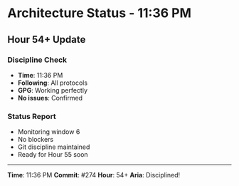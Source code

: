 # Architecture Status - 11:36 PM

## Hour 54+ Update

### Discipline Check
- **Time**: 11:36 PM
- **Following**: All protocols
- **GPG**: Working perfectly
- **No issues**: Confirmed

### Status Report
- Monitoring window 6
- No blockers
- Git discipline maintained
- Ready for Hour 55 soon

---

**Time**: 11:36 PM
**Commit**: #274
**Hour**: 54+
**Aria**: Disciplined!